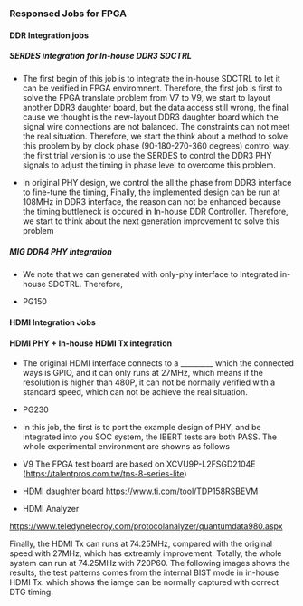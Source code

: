 

### Responsed Jobs for FPGA

#### DDR Integration jobs

##### SERDES integration for In-house DDR3 SDCTRL

* The first begin of this job is to integrate the in-house SDCTRL to let it can be verified in FPGA enviromnent. Therefore, the first job is first to solve the FPGA translate problem from V7 to V9, we start to layout another DDR3 daughter board, but the data access still wrong, the final cause we thought is the new-layout DDR3 daughter board which the signal wire connections are not balanced. The constraints can not meet the real situation. Therefore, we start the think about a method to solve this problem by by clock phase (90-180-270-360 degrees) control way. the first trial version is to use the SERDES to control the DDR3 PHY signals to adjust the timing in phase level to overcome this problem.

* In original PHY design, we control the all the phase from DDR3 interface to fine-tune the timing, Finally, the implemented design can be run at 108MHz in DDR3 interface, the reason can not be enhanced because the timing buttleneck is occured in In-house DDR Controller. Therefore, we start to think about the next generation improvement to solve this problem

##### MIG DDR4 PHY integration

* We note that we can generated with only-phy interface to integrated in-house SDCTRL. Therefore, 

* PG150

#### HDMI Integration Jobs

#### HDMI PHY + In-house HDMI Tx integration

* The original HDMI interface connects to a _________ which the connected ways is GPIO, and it can only runs at 27MHz, which means if the resolution is higher than 480P, it can not be normally verified with a standard speed, which can not be achieve the real situation. 

* PG230

* In this job, the first is to port the example design of PHY, and be integrated into you SOC system, the IBERT tests are both PASS.
The whole experimental environment are showns as follows

* V9
The FPGA test board are based on XCVU9P-L2FSGD2104E (https://talentpros.com.tw/tps-8-series-lite)
* HDMI daughter board
https://www.ti.com/tool/TDP158RSBEVM


* HDMI Analyzer

https://www.teledynelecroy.com/protocolanalyzer/quantumdata980.aspx


Finally, the HDMI Tx can runs at 74.25MHz, compared with the original speed with 27MHz, which has extreamly improvement.
Totally, the whole system can run at 74.25MHz with 720P60. The following images shows the results, the test patterns comes from the internal BIST mode in in-house HDMI Tx. which shows the iamge can be normally captured with correct DTG timing.
